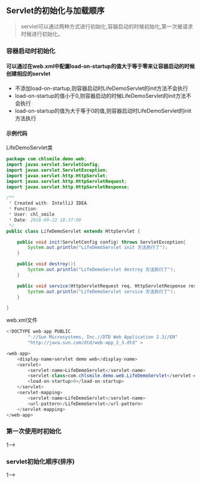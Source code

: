 ## Servlet的初始化与加载顺序
> servlet可以通过两种方式进行初始化,容器启动的时候初始化,第一次被请求时候进行初始化。

### 容器启动时初始化
#### 可以通过在web.xml中配置load-on-startup的值大于等于零来让容器启动的时候创建相应的servlet
- 不添加load-on-startup,则容器启动时LifeDemoServlet的init方法不会执行
- load-on-startup的值小于0,则容器启动的时候LifeDemoServlet的init方法不会执行
- load-on-startup的值为大于等于0的值,则容器启动时LifeDemoServlet的init方法执行

#### 示例代码
LifeDemoServlet类
```java
package com.chlsmile.demo.web;
import javax.servlet.ServletConfig;
import javax.servlet.ServletException;
import javax.servlet.http.HttpServlet;
import javax.servlet.http.HttpServletRequest;
import javax.servlet.http.HttpServletResponse;

/**
 * Created with: IntelliJ IDEA.
 * Function:
 * User: chl_smile
 * Date: 2016-09-22 18:37:00
 */
public class LifeDemoServlet extends HttpServlet {

    public void init(ServletConfig config) throws ServletException{
        System.out.println("LifeDemoServlet init 方法执行了");
    }

    public void destroy(){
        System.out.println("LifeDemoServlet destroy 方法执行了");
    }

    public void service(HttpServletRequest req, HttpServletResponse resp){
        System.out.println("LifeDemoServlet service 方法执行了");
    }

}
```
web.xml文件
```java
<!DOCTYPE web-app PUBLIC
        "-//Sun Microsystems, Inc.//DTD Web Application 2.3//EN"
        "http://java.sun.com/dtd/web-app_2_3.dtd" >

<web-app>
    <display-name>servlet demo web</display-name>
    <servlet>
        <servlet-name>LifeDemoServlet</servlet-name>
        <servlet-class>com.chlsmile.demo.web.LifeDemoServlet</servlet-class>
        <load-on-startup>0</load-on-startup>
    </servlet>
    <servlet-mapping>
        <servlet-name>LifeDemoServlet</servlet-name>
        <url-pattern>/LifeDemoServlet</url-pattern>
    </servlet-mapping>
</web-app>
```







### 第一次使用时初始化
<load-on-startup>1</load-on-startup>-->


### servlet初始化顺序(排序)

<load-on-startup>1</load-on-startup>-->